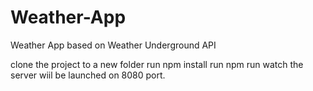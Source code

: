 # Weather-App
Weather App based on Weather Underground API

clone the project to a new folder
run npm install
run npm run watch
the server wiil be launched on 8080 port.
